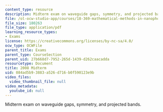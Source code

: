 ```yaml
---
content_type: resource
description: Midterm exam on waveguide gaps, symmetry, and projected bands.
file: /ol-ocw-studio-app/courses/18-369-mathematical-methods-in-nanophotonics-spring-2008/084ad5b93883a526d716b0f590123e9b_midterm_08.pdf
file_size: 180263
file_type: application/pdf
learning_resource_types:
- Exams
license: https://creativecommons.org/licenses/by-nc-sa/4.0/
ocw_type: OCWFile
parent_title: Exams
parent_type: CourseSection
parent_uid: 27b668d7-7952-265d-1439-d262caacadda
resourcetype: Document
title: 2008 Midterm
uid: 084ad5b9-3883-a526-d716-b0f590123e9b
video_files:
  video_thumbnail_file: null
video_metadata:
  youtube_id: null
---
```

Midterm exam on waveguide gaps, symmetry, and projected bands.